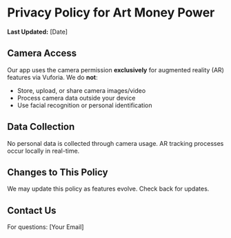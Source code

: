 <h1>Privacy Policy for  Art Money Power</h1>
<p><strong>Last Updated:</strong> [Date]</p>

<h2>Camera Access</h2>
<p>Our app uses the camera permission <strong>exclusively</strong> for augmented reality (AR) features via Vuforia. We do <strong>not</strong>:</p>
<ul>
  <li>Store, upload, or share camera images/video</li>
  <li>Process camera data outside your device</li>
  <li>Use facial recognition or personal identification</li>
</ul>

<h2>Data Collection</h2>
<p>No personal data is collected through camera usage. AR tracking processes occur locally in real-time.</p>

<h2>Changes to This Policy</h2>
<p>We may update this policy as features evolve. Check back for updates.</p>

<h2>Contact Us</h2>
<p>For questions: [Your Email]</p>
